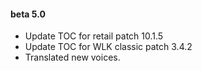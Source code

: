 #### beta 5.0

- Update TOC for retail patch 10.1.5
- Update TOC for WLK classic patch 3.4.2
- Translated new voices.
